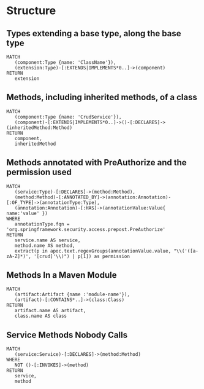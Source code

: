 # Structure

## Types extending a base type, along the base type

```text
MATCH
   (component:Type {name: 'ClassName'}),
   (extension:Type)-[:EXTENDS|IMPLEMENTS*0..]->(component)
RETURN
   extension
```

## Methods, including inherited methods, of a class

```text
MATCH
   (component:Type {name: 'CrudService'}),
   (component)-[:EXTENDS|IMPLEMENTS*0..]->()-[:DECLARES]->(inheritedMethod:Method)
RETURN
   component,
   inheritedMethod
```

## Methods annotated with PreAuthorize and the permission used

```text
MATCH
   (service:Type)-[:DECLARES]->(method:Method),
   (method:Method)-[:ANNOTATED_BY]->(annotation:Annotation)-[:OF_TYPE]->(annotationType:Type),
   (annotation:Annotation)-[:HAS]->(annotationValue:Value{ name:'value' })
WHERE
   annotationType.fqn = 'org.springframework.security.access.prepost.PreAuthorize'
RETURN
   service.name AS service,
   method.name AS method,
   extract(p in apoc.text.regexGroups(annotationValue.value, "\\('([a-zA-Z]*)', '[crud]'\\)") | p[1]) as permission
```

## Methods In a Maven Module

```text
MATCH
   (artifact:Artifact {name :'module-name'}),
   (artifact)-[:CONTAINS*..]->(class:Class)
RETURN
   artifact.name AS artifact,
   class.name AS class
```

## Service Methods Nobody Calls

```text
MATCH
   (service:Service)-[:DECLARES]->(method:Method)
WHERE
   NOT ()-[:INVOKES]->(method)
RETURN
   service,
   method
```


